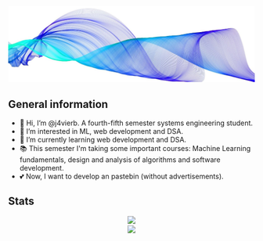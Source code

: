 ![background](./imgs/background.jpg)

## General information

- 👋 Hi, I’m @j4vierb. A fourth-fifth semester systems engineering student.
- 👀 I’m interested in ML, web development and DSA.
- 🌱 I’m currently learning web development and DSA.
- 📚 This semester I'm taking some important courses: Machine Learning fundamentals, design and analysis of algorithms and software development.
- 💕 Now, I want to develop an pastebin (without advertisements).

## Stats

<div align='center'>
  <img src="https://github-readme-stats.vercel.app/api?username=j4vierb&count_private=true&show_icons=true&hide_border=true&hide=stars&show_icons=true" /> <br/>
  <img src="https://github-readme-stats.vercel.app/api/top-langs/?username=j4vierb&layout=compact&hide=batchfile,html,css&hide_border=true" />
</div>
